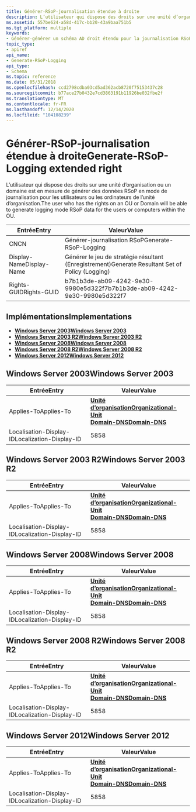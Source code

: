```yaml
---
title: Générer-RSoP-journalisation étendue à droite
description: L’utilisateur qui dispose des droits sur une unité d’organisation ou un domaine est en mesure de générer des données RSoP en mode de journalisation pour les utilisateurs ou les ordinateurs de l’unité d’organisation.
ms.assetid: 557be624-a58d-417c-bb20-43a9baa751b5
ms.tgt_platform: multiple
keywords:
- Générer-générer un schéma AD droit étendu pour la journalisation RSoP
topic_type:
- apiref
api_name:
- Generate-RSoP-Logging
api_type:
- Schema
ms.topic: reference
ms.date: 05/31/2018
ms.openlocfilehash: ccd2798cdba03cd5ad362acb8720f75153437c28
ms.sourcegitcommit: b77ace27b0432e7cd3863191b11926be032fbe2f
ms.translationtype: MT
ms.contentlocale: fr-FR
ms.lasthandoff: 12/14/2020
ms.locfileid: "104108239"
---
```

# <a name="generate-rsop-logging-extended-right"></a><span data-ttu-id="881b1-104">Générer-RSoP-journalisation étendue à droite</span><span class="sxs-lookup"><span data-stu-id="881b1-104">Generate-RSoP-Logging extended right</span></span>

<span data-ttu-id="881b1-105">L’utilisateur qui dispose des droits sur une unité d’organisation ou un domaine est en mesure de générer des données RSoP en mode de journalisation pour les utilisateurs ou les ordinateurs de l’unité d’organisation.</span><span class="sxs-lookup"><span data-stu-id="881b1-105">The user who has the rights on an OU or Domain will be able to generate logging mode RSoP data for the users or computers within the OU.</span></span>



| <span data-ttu-id="881b1-106">Entrée</span><span class="sxs-lookup"><span data-stu-id="881b1-106">Entry</span></span> | <span data-ttu-id="881b1-107">Valeur</span><span class="sxs-lookup"><span data-stu-id="881b1-107">Value</span></span> |
|--------------|--------------------------------------------|
| <span data-ttu-id="881b1-108">CN</span><span class="sxs-lookup"><span data-stu-id="881b1-108">CN</span></span>           | <span data-ttu-id="881b1-109">Générer-journalisation RSoP</span><span class="sxs-lookup"><span data-stu-id="881b1-109">Generate-RSoP-Logging</span></span>                      |
| <span data-ttu-id="881b1-110">Display-Name</span><span class="sxs-lookup"><span data-stu-id="881b1-110">Display-Name</span></span> | <span data-ttu-id="881b1-111">Générer le jeu de stratégie résultant (Enregistrement)</span><span class="sxs-lookup"><span data-stu-id="881b1-111">Generate Resultant Set of Policy (Logging)</span></span> |
| <span data-ttu-id="881b1-112">Rights-GUID</span><span class="sxs-lookup"><span data-stu-id="881b1-112">Rights-GUID</span></span>  | <span data-ttu-id="881b1-113">b7b1b3de-ab09-4242-9e30-9980e5d322f7</span><span class="sxs-lookup"><span data-stu-id="881b1-113">b7b1b3de-ab09-4242-9e30-9980e5d322f7</span></span>       |



## <a name="implementations"></a><span data-ttu-id="881b1-114">Implémentations</span><span class="sxs-lookup"><span data-stu-id="881b1-114">Implementations</span></span>

-   [<span data-ttu-id="881b1-115">**Windows Server 2003**</span><span class="sxs-lookup"><span data-stu-id="881b1-115">**Windows Server 2003**</span></span>](#windows-server-2003)
-   [<span data-ttu-id="881b1-116">**Windows Server 2003 R2**</span><span class="sxs-lookup"><span data-stu-id="881b1-116">**Windows Server 2003 R2**</span></span>](#windows-server-2003-r2)
-   [<span data-ttu-id="881b1-117">**Windows Server 2008**</span><span class="sxs-lookup"><span data-stu-id="881b1-117">**Windows Server 2008**</span></span>](#windows-server-2008)
-   [<span data-ttu-id="881b1-118">**Windows Server 2008 R2**</span><span class="sxs-lookup"><span data-stu-id="881b1-118">**Windows Server 2008 R2**</span></span>](#windows-server-2008-r2)
-   [<span data-ttu-id="881b1-119">**Windows Server 2012**</span><span class="sxs-lookup"><span data-stu-id="881b1-119">**Windows Server 2012**</span></span>](#windows-server-2012)

## <a name="windows-server-2003"></a><span data-ttu-id="881b1-120">Windows Server 2003</span><span class="sxs-lookup"><span data-stu-id="881b1-120">Windows Server 2003</span></span>



| <span data-ttu-id="881b1-121">Entrée</span><span class="sxs-lookup"><span data-stu-id="881b1-121">Entry</span></span> | <span data-ttu-id="881b1-122">Valeur</span><span class="sxs-lookup"><span data-stu-id="881b1-122">Value</span></span> |
|-------------------------|-------------------------------------------------------------------------------------------------------------|
| <span data-ttu-id="881b1-123">Applies-To</span><span class="sxs-lookup"><span data-stu-id="881b1-123">Applies-To</span></span>              | [<span data-ttu-id="881b1-124">**Unité d’organisation**</span><span class="sxs-lookup"><span data-stu-id="881b1-124">**Organizational-Unit**</span></span>](c-organizationalunit.md)<br/> [<span data-ttu-id="881b1-125">**Domain-DNS**</span><span class="sxs-lookup"><span data-stu-id="881b1-125">**Domain-DNS**</span></span>](c-domaindns.md)<br/> |
| <span data-ttu-id="881b1-126">Localisation-Display-ID</span><span class="sxs-lookup"><span data-stu-id="881b1-126">Localization-Display-ID</span></span> | <span data-ttu-id="881b1-127">58</span><span class="sxs-lookup"><span data-stu-id="881b1-127">58</span></span>                                                                                                          |



## <a name="windows-server-2003-r2"></a><span data-ttu-id="881b1-128">Windows Server 2003 R2</span><span class="sxs-lookup"><span data-stu-id="881b1-128">Windows Server 2003 R2</span></span>



| <span data-ttu-id="881b1-129">Entrée</span><span class="sxs-lookup"><span data-stu-id="881b1-129">Entry</span></span> | <span data-ttu-id="881b1-130">Valeur</span><span class="sxs-lookup"><span data-stu-id="881b1-130">Value</span></span> |
|-------------------------|-------------------------------------------------------------------------------------------------------------|
| <span data-ttu-id="881b1-131">Applies-To</span><span class="sxs-lookup"><span data-stu-id="881b1-131">Applies-To</span></span>              | [<span data-ttu-id="881b1-132">**Unité d’organisation**</span><span class="sxs-lookup"><span data-stu-id="881b1-132">**Organizational-Unit**</span></span>](c-organizationalunit.md)<br/> [<span data-ttu-id="881b1-133">**Domain-DNS**</span><span class="sxs-lookup"><span data-stu-id="881b1-133">**Domain-DNS**</span></span>](c-domaindns.md)<br/> |
| <span data-ttu-id="881b1-134">Localisation-Display-ID</span><span class="sxs-lookup"><span data-stu-id="881b1-134">Localization-Display-ID</span></span> | <span data-ttu-id="881b1-135">58</span><span class="sxs-lookup"><span data-stu-id="881b1-135">58</span></span>                                                                                                          |



## <a name="windows-server-2008"></a><span data-ttu-id="881b1-136">Windows Server 2008</span><span class="sxs-lookup"><span data-stu-id="881b1-136">Windows Server 2008</span></span>



| <span data-ttu-id="881b1-137">Entrée</span><span class="sxs-lookup"><span data-stu-id="881b1-137">Entry</span></span> | <span data-ttu-id="881b1-138">Valeur</span><span class="sxs-lookup"><span data-stu-id="881b1-138">Value</span></span> |
|-------------------------|-------------------------------------------------------------------------------------------------------------|
| <span data-ttu-id="881b1-139">Applies-To</span><span class="sxs-lookup"><span data-stu-id="881b1-139">Applies-To</span></span>              | [<span data-ttu-id="881b1-140">**Unité d’organisation**</span><span class="sxs-lookup"><span data-stu-id="881b1-140">**Organizational-Unit**</span></span>](c-organizationalunit.md)<br/> [<span data-ttu-id="881b1-141">**Domain-DNS**</span><span class="sxs-lookup"><span data-stu-id="881b1-141">**Domain-DNS**</span></span>](c-domaindns.md)<br/> |
| <span data-ttu-id="881b1-142">Localisation-Display-ID</span><span class="sxs-lookup"><span data-stu-id="881b1-142">Localization-Display-ID</span></span> | <span data-ttu-id="881b1-143">58</span><span class="sxs-lookup"><span data-stu-id="881b1-143">58</span></span>                                                                                                          |



## <a name="windows-server-2008-r2"></a><span data-ttu-id="881b1-144">Windows Server 2008 R2</span><span class="sxs-lookup"><span data-stu-id="881b1-144">Windows Server 2008 R2</span></span>



| <span data-ttu-id="881b1-145">Entrée</span><span class="sxs-lookup"><span data-stu-id="881b1-145">Entry</span></span> | <span data-ttu-id="881b1-146">Valeur</span><span class="sxs-lookup"><span data-stu-id="881b1-146">Value</span></span> |
|-------------------------|-------------------------------------------------------------------------------------------------------------|
| <span data-ttu-id="881b1-147">Applies-To</span><span class="sxs-lookup"><span data-stu-id="881b1-147">Applies-To</span></span>              | [<span data-ttu-id="881b1-148">**Unité d’organisation**</span><span class="sxs-lookup"><span data-stu-id="881b1-148">**Organizational-Unit**</span></span>](c-organizationalunit.md)<br/> [<span data-ttu-id="881b1-149">**Domain-DNS**</span><span class="sxs-lookup"><span data-stu-id="881b1-149">**Domain-DNS**</span></span>](c-domaindns.md)<br/> |
| <span data-ttu-id="881b1-150">Localisation-Display-ID</span><span class="sxs-lookup"><span data-stu-id="881b1-150">Localization-Display-ID</span></span> | <span data-ttu-id="881b1-151">58</span><span class="sxs-lookup"><span data-stu-id="881b1-151">58</span></span>                                                                                                          |



## <a name="windows-server-2012"></a><span data-ttu-id="881b1-152">Windows Server 2012</span><span class="sxs-lookup"><span data-stu-id="881b1-152">Windows Server 2012</span></span>



| <span data-ttu-id="881b1-153">Entrée</span><span class="sxs-lookup"><span data-stu-id="881b1-153">Entry</span></span> | <span data-ttu-id="881b1-154">Valeur</span><span class="sxs-lookup"><span data-stu-id="881b1-154">Value</span></span> |
|-------------------------|-------------------------------------------------------------------------------------------------------------|
| <span data-ttu-id="881b1-155">Applies-To</span><span class="sxs-lookup"><span data-stu-id="881b1-155">Applies-To</span></span>              | [<span data-ttu-id="881b1-156">**Unité d’organisation**</span><span class="sxs-lookup"><span data-stu-id="881b1-156">**Organizational-Unit**</span></span>](c-organizationalunit.md)<br/> [<span data-ttu-id="881b1-157">**Domain-DNS**</span><span class="sxs-lookup"><span data-stu-id="881b1-157">**Domain-DNS**</span></span>](c-domaindns.md)<br/> |
| <span data-ttu-id="881b1-158">Localisation-Display-ID</span><span class="sxs-lookup"><span data-stu-id="881b1-158">Localization-Display-ID</span></span> | <span data-ttu-id="881b1-159">58</span><span class="sxs-lookup"><span data-stu-id="881b1-159">58</span></span>                                                                                                          |



 

 





